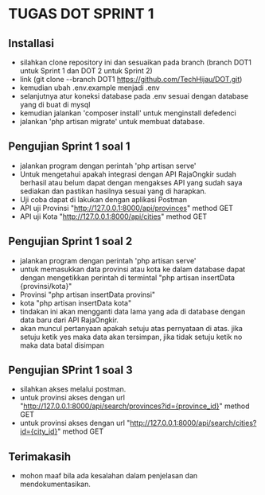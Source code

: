 # TUGAS DOT SPRINT 1
## Installasi
- silahkan clone repository ini dan sesuaikan pada branch (branch DOT1 untuk Sprint 1 dan DOT 2 untuk Sprint 2) 
- link (git clone --branch DOT1 https://github.com/TechHijau/DOT.git)
- kemudian ubah .env.example menjadi .env 
- selanjutnya atur koneksi database pada .env sesuai dengan database yang di buat di mysql
- kemudian jalankan 'composer install' untuk menginstall defedenci
- jalankan 'php artisan migrate' untuk membuat database.

## Pengujian Sprint 1 soal 1
- jalankan program dengan perintah 'php artisan serve'
- Untuk mengetahui apakah integrasi dengan API RajaOngkir sudah berhasil atau belum dapat dengan mengakses API yang sudah saya sediakan dan pastikan hasilnya sesuai yang di harapkan.
- Uji coba dapat di lakukan dengan aplikasi Postman
- API uji Provinsi "http://127.0.0.1:8000/api/provinces" method GET
- API uji Kota  "http://127.0.0.1:8000/api/cities" method GET

## Pengujian Sprint 1 soal 2
- jalankan program dengan perintah 'php artisan serve'
- untuk memasukkan data provinsi atau kota ke dalam database dapat dengan mengetikkan perintah di termintal "php artisan insertData {provinsi/kota}"
- Provinsi "php artisan insertData provinsi"
- kota "php artisan insertData kota"
- tindakan ini akan mengganti data lama yang ada di database dengan data baru dari API RajaOngkir.
- akan muncul pertanyaan apakah setuju atas pernyataan di atas. jika setuju ketik yes maka data akan tersimpan, jika tidak setuju ketik no maka data batal disimpan

## Pengujian SPrint 1 soal 3
- silahkan akses melalui postman.
- untuk provinsi akses dengan url "http://127.0.0.1:8000/api/search/provinces?id={province_id}" method GET
- untuk provinsi akses dengan url "http://127.0.0.1:8000/api/search/cities?id={city_id}" method GET

## Terimakasih
- mohon maaf bila ada kesalahan dalam penjelasan dan mendokumentasikan.
